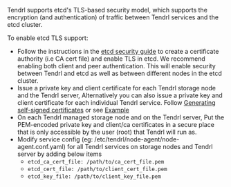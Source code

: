 Tendrl supports etcd's TLS-based security model, which supports the encryption (and authentication) of traffic between Tendrl services and the etcd cluster.


To enable etcd TLS support:
- Follow the instructions in the [etcd security guide](https://coreos.com/etcd/docs/latest/op-guide/security.html) to create a certificate authority (i.e CA cert file) and enable TLS in etcd. We recommend enabling both client and peer authentication. This will enable security between Tendrl and etcd as well as between different nodes in the etcd cluster.
- Issue a private key and client certificate for each Tendrl storage node and the Tendrl server, Alternatively you can also issue a private key and client certificate for each individual Tendrl service. Follow [Generating self-signed certificates](https://coreos.com/os/docs/latest/generate-self-signed-certificates.html) or see [Example](https://github.com/coreos/etcd/tree/v3.2.7/hack/tls-setup)
- On each Tendrl managed storage node and on the Tendrl server, Put the PEM-encoded private key and client/ca certificates in a secure place that is only accessible by the user (root) that Tendrl will run as.
- Modify service config (eg: /etc/tendrl/node-agent/node-agent.conf.yaml) for all Tendrl services on storage nodes and Tendrl server by adding below items
    * `etcd_ca_cert_file: /path/to/ca_cert_file.pem`
    * `etcd_cert_file: /path/to/client_cert_file.pem`
    * `etcd_key_file: /path/to/client_key_file.pem`


